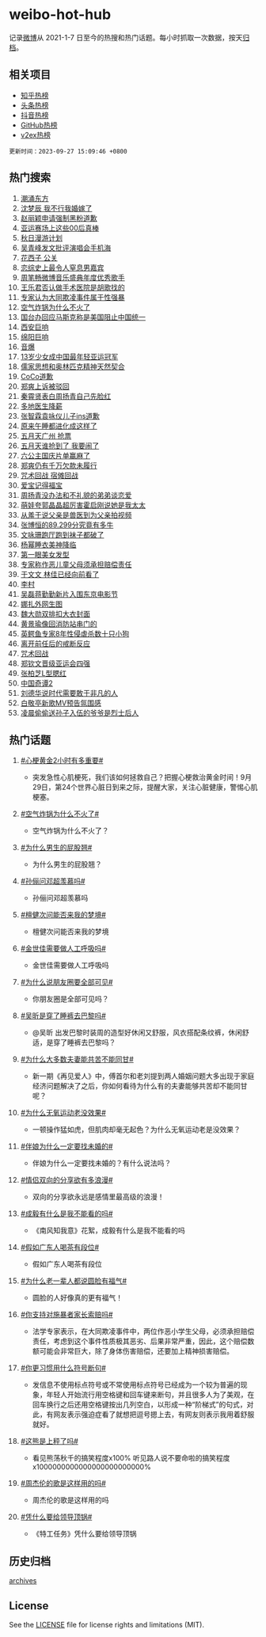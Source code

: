 # weibo-hot-hub

记录[微博](https://www.weibo.com)从 2021-1-7 日至今的热搜和热门话题。每小时抓取一次数据，按天[归档](archives)。

## 相关项目

- [知乎热榜](https://github.com/lonnyzhang423/zhihu-hot-hub)
- [头条热榜](https://github.com/lonnyzhang423/toutiao-hot-hub)
- [抖音热榜](https://github.com/lonnyzhang423/douyin-hot-hub)
- [GitHub热榜](https://github.com/lonnyzhang423/github-hot-hub)
- [v2ex热榜](https://github.com/lonnyzhang423/v2ex-hot-hub)


`更新时间：2023-09-27 15:09:46 +0800`

## 热门搜索

1. [潮涌东方](https://m.weibo.cn/search?containerid=100103type%3D1%26t%3D10%26q%3D%23%E6%BD%AE%E6%B6%8C%E4%B8%9C%E6%96%B9%23&stream_entry_id=51&isnewpage=1&extparam=seat%3D1%26cate%3D10103%26dgr%3D0%26pos%3D0%26q%3D%2523%25E6%25BD%25AE%25E6%25B6%258C%25E4%25B8%259C%25E6%2596%25B9%2523%26c_type%3D51%26filter_type%3Drealtimehot%26stream_entry_id%3D51%26display_time%3D1695798585%26pre_seqid%3D1695798585749013078153)
1. [沈梦辰 我不行我婚嫁了](https://m.weibo.cn/search?containerid=100103type%3D1%26t%3D10%26q%3D%E6%B2%88%E6%A2%A6%E8%BE%B0+%E6%88%91%E4%B8%8D%E8%A1%8C%E6%88%91%E5%A9%9A%E5%AB%81%E4%BA%86&stream_entry_id=31&isnewpage=1&extparam=seat%3D1%26cate%3D5001%26band_rank%3D1%26pos%3D0%26q%3D%25E6%25B2%2588%25E6%25A2%25A6%25E8%25BE%25B0%2520%25E6%2588%2591%25E4%25B8%258D%25E8%25A1%258C%25E6%2588%2591%25E5%25A9%259A%25E5%25AB%2581%25E4%25BA%2586%26flag%3D2%26dgr%3D0%26filter_type%3Drealtimehot%26stream_entry_id%3D31%26realpos%3D1%26c_type%3D31%26lcate%3D5001%26display_time%3D1695798585%26pre_seqid%3D1695798585749013078153)
1. [赵丽颖申请强制黑粉道歉](https://m.weibo.cn/search?containerid=100103type%3D1%26t%3D10%26q%3D%23%E8%B5%B5%E4%B8%BD%E9%A2%96%E7%94%B3%E8%AF%B7%E5%BC%BA%E5%88%B6%E9%BB%91%E7%B2%89%E9%81%93%E6%AD%89%23&stream_entry_id=31&isnewpage=1&extparam=seat%3D1%26cate%3D5001%26band_rank%3D2%26pos%3D1%26q%3D%2523%25E8%25B5%25B5%25E4%25B8%25BD%25E9%25A2%2596%25E7%2594%25B3%25E8%25AF%25B7%25E5%25BC%25BA%25E5%2588%25B6%25E9%25BB%2591%25E7%25B2%2589%25E9%2581%2593%25E6%25AD%2589%2523%26flag%3D2%26dgr%3D0%26filter_type%3Drealtimehot%26stream_entry_id%3D31%26realpos%3D2%26c_type%3D31%26lcate%3D5001%26display_time%3D1695798585%26pre_seqid%3D1695798585749013078153)
1. [亚运赛场上这些00后真棒](https://m.weibo.cn/search?containerid=100103type%3D1%26t%3D10%26q%3D%23%E4%BA%9A%E8%BF%90%E8%B5%9B%E5%9C%BA%E4%B8%8A%E8%BF%99%E4%BA%9B00%E5%90%8E%E7%9C%9F%E6%A3%92%23&stream_entry_id=31&isnewpage=1&extparam=seat%3D1%26cate%3D5001%26band_rank%3D3%26pos%3D2%26q%3D%2523%25E4%25BA%259A%25E8%25BF%2590%25E8%25B5%259B%25E5%259C%25BA%25E4%25B8%258A%25E8%25BF%2599%25E4%25BA%259B00%25E5%2590%258E%25E7%259C%259F%25E6%25A3%2592%2523%26flag%3D0%26dgr%3D0%26filter_type%3Drealtimehot%26stream_entry_id%3D31%26realpos%3D3%26c_type%3D31%26lcate%3D5001%26display_time%3D1695798585%26pre_seqid%3D1695798585749013078153)
1. [秋日漫游计划](https://m.weibo.cn/search?containerid=100103type%3D1%26t%3D10%26q%3D%23%E7%A7%8B%E6%97%A5%E6%BC%AB%E6%B8%B8%E8%AE%A1%E5%88%92%23&stream_entry_id=31&isnewpage=1&extparam=seat%3D1%26cate%3D5001%26band_rank%3D4%26pos%3D3%26q%3D%2523%25E7%25A7%258B%25E6%2597%25A5%25E6%25BC%25AB%25E6%25B8%25B8%25E8%25AE%25A1%25E5%2588%2592%2523%26topic_ad%3D1%26is_ad_pos%3D1%26adid%3D206065%26dgr%3D0%26stream_entry_id%3D31%26filter_type%3Drealtimehot%26c_type%3D31%26lcate%3D5001%26display_time%3D1695798585%26pre_seqid%3D1695798585749013078153)
1. [吴青峰发文批评演唱会手机海](https://m.weibo.cn/search?containerid=100103type%3D1%26t%3D10%26q%3D%23%E5%90%B4%E9%9D%92%E5%B3%B0%E5%8F%91%E6%96%87%E6%89%B9%E8%AF%84%E6%BC%94%E5%94%B1%E4%BC%9A%E6%89%8B%E6%9C%BA%E6%B5%B7%23&stream_entry_id=31&isnewpage=1&extparam=seat%3D1%26cate%3D5001%26band_rank%3D4%26pos%3D4%26q%3D%2523%25E5%2590%25B4%25E9%259D%2592%25E5%25B3%25B0%25E5%258F%2591%25E6%2596%2587%25E6%2589%25B9%25E8%25AF%2584%25E6%25BC%2594%25E5%2594%25B1%25E4%25BC%259A%25E6%2589%258B%25E6%259C%25BA%25E6%25B5%25B7%2523%26flag%3D2%26dgr%3D0%26filter_type%3Drealtimehot%26stream_entry_id%3D31%26realpos%3D4%26c_type%3D31%26lcate%3D5001%26display_time%3D1695798585%26pre_seqid%3D1695798585749013078153)
1. [花西子 公关](https://m.weibo.cn/search?containerid=100103type%3D1%26t%3D10%26q%3D%E8%8A%B1%E8%A5%BF%E5%AD%90+%E5%85%AC%E5%85%B3&stream_entry_id=31&isnewpage=1&extparam=seat%3D1%26cate%3D5001%26band_rank%3D5%26pos%3D5%26q%3D%25E8%258A%25B1%25E8%25A5%25BF%25E5%25AD%2590%2520%25E5%2585%25AC%25E5%2585%25B3%26flag%3D1%26dgr%3D0%26filter_type%3Drealtimehot%26stream_entry_id%3D31%26realpos%3D5%26c_type%3D31%26lcate%3D5001%26display_time%3D1695798585%26pre_seqid%3D1695798585749013078153)
1. [恋综史上最令人窒息男嘉宾](https://m.weibo.cn/search?containerid=100103type%3D1%26t%3D10%26q%3D%23%E6%81%8B%E7%BB%BC%E5%8F%B2%E4%B8%8A%E6%9C%80%E4%BB%A4%E4%BA%BA%E7%AA%92%E6%81%AF%E7%94%B7%E5%98%89%E5%AE%BE%23&stream_entry_id=31&isnewpage=1&extparam=seat%3D1%26cate%3D5001%26band_rank%3D6%26pos%3D6%26q%3D%2523%25E6%2581%258B%25E7%25BB%25BC%25E5%258F%25B2%25E4%25B8%258A%25E6%259C%2580%25E4%25BB%25A4%25E4%25BA%25BA%25E7%25AA%2592%25E6%2581%25AF%25E7%2594%25B7%25E5%2598%2589%25E5%25AE%25BE%2523%26flag%3D2%26dgr%3D0%26filter_type%3Drealtimehot%26stream_entry_id%3D31%26realpos%3D6%26c_type%3D31%26lcate%3D5001%26display_time%3D1695798585%26pre_seqid%3D1695798585749013078153)
1. [周笔畅微博音乐盛典年度优秀歌手](https://m.weibo.cn/search?containerid=100103type%3D1%26t%3D10%26q%3D%23%E5%91%A8%E7%AC%94%E7%95%85%E5%BE%AE%E5%8D%9A%E9%9F%B3%E4%B9%90%E7%9B%9B%E5%85%B8%E5%B9%B4%E5%BA%A6%E4%BC%98%E7%A7%80%E6%AD%8C%E6%89%8B%23&stream_entry_id=31&isnewpage=1&extparam=seat%3D1%26cate%3D5001%26band_rank%3D7%26pos%3D7%26q%3D%2523%25E5%2591%25A8%25E7%25AC%2594%25E7%2595%2585%25E5%25BE%25AE%25E5%258D%259A%25E9%259F%25B3%25E4%25B9%2590%25E7%259B%259B%25E5%2585%25B8%25E5%25B9%25B4%25E5%25BA%25A6%25E4%25BC%2598%25E7%25A7%2580%25E6%25AD%258C%25E6%2589%258B%2523%26is_ad_pos%3D1%26adid%3D206211%26dgr%3D0%26stream_entry_id%3D31%26filter_type%3Drealtimehot%26c_type%3D31%26lcate%3D5001%26display_time%3D1695798585%26pre_seqid%3D1695798585749013078153)
1. [王乐君否认做手术医院是胡歌找的](https://m.weibo.cn/search?containerid=100103type%3D1%26t%3D10%26q%3D%23%E7%8E%8B%E4%B9%90%E5%90%9B%E5%90%A6%E8%AE%A4%E5%81%9A%E6%89%8B%E6%9C%AF%E5%8C%BB%E9%99%A2%E6%98%AF%E8%83%A1%E6%AD%8C%E6%89%BE%E7%9A%84%23&stream_entry_id=31&isnewpage=1&extparam=seat%3D1%26cate%3D5001%26band_rank%3D7%26pos%3D8%26q%3D%2523%25E7%258E%258B%25E4%25B9%2590%25E5%2590%259B%25E5%2590%25A6%25E8%25AE%25A4%25E5%2581%259A%25E6%2589%258B%25E6%259C%25AF%25E5%258C%25BB%25E9%2599%25A2%25E6%2598%25AF%25E8%2583%25A1%25E6%25AD%258C%25E6%2589%25BE%25E7%259A%2584%2523%26flag%3D1%26dgr%3D0%26filter_type%3Drealtimehot%26stream_entry_id%3D31%26realpos%3D7%26c_type%3D31%26lcate%3D5001%26display_time%3D1695798585%26pre_seqid%3D1695798585749013078153)
1. [专家认为大同欺凌事件属于性强暴](https://m.weibo.cn/search?containerid=100103type%3D1%26t%3D10%26q%3D%23%E4%B8%93%E5%AE%B6%E8%AE%A4%E4%B8%BA%E5%A4%A7%E5%90%8C%E6%AC%BA%E5%87%8C%E4%BA%8B%E4%BB%B6%E5%B1%9E%E4%BA%8E%E6%80%A7%E5%BC%BA%E6%9A%B4%23&stream_entry_id=31&isnewpage=1&extparam=seat%3D1%26cate%3D5001%26band_rank%3D8%26pos%3D9%26q%3D%2523%25E4%25B8%2593%25E5%25AE%25B6%25E8%25AE%25A4%25E4%25B8%25BA%25E5%25A4%25A7%25E5%2590%258C%25E6%25AC%25BA%25E5%2587%258C%25E4%25BA%258B%25E4%25BB%25B6%25E5%25B1%259E%25E4%25BA%258E%25E6%2580%25A7%25E5%25BC%25BA%25E6%259A%25B4%2523%26flag%3D0%26dgr%3D0%26filter_type%3Drealtimehot%26stream_entry_id%3D31%26realpos%3D8%26c_type%3D31%26lcate%3D5001%26display_time%3D1695798585%26pre_seqid%3D1695798585749013078153)
1. [空气炸锅为什么不火了](https://m.weibo.cn/search?containerid=100103type%3D1%26t%3D10%26q%3D%23%E7%A9%BA%E6%B0%94%E7%82%B8%E9%94%85%E4%B8%BA%E4%BB%80%E4%B9%88%E4%B8%8D%E7%81%AB%E4%BA%86%23&stream_entry_id=31&isnewpage=1&extparam=seat%3D1%26cate%3D5001%26band_rank%3D9%26pos%3D10%26q%3D%2523%25E7%25A9%25BA%25E6%25B0%2594%25E7%2582%25B8%25E9%2594%2585%25E4%25B8%25BA%25E4%25BB%2580%25E4%25B9%2588%25E4%25B8%258D%25E7%2581%25AB%25E4%25BA%2586%2523%26flag%3D16%26dgr%3D0%26filter_type%3Drealtimehot%26stream_entry_id%3D31%26realpos%3D9%26c_type%3D31%26lcate%3D5001%26display_time%3D1695798585%26pre_seqid%3D1695798585749013078153)
1. [国台办回应马斯克称是美国阻止中国统一](https://m.weibo.cn/search?containerid=100103type%3D1%26t%3D10%26q%3D%23%E5%9B%BD%E5%8F%B0%E5%8A%9E%E5%9B%9E%E5%BA%94%E9%A9%AC%E6%96%AF%E5%85%8B%E7%A7%B0%E6%98%AF%E7%BE%8E%E5%9B%BD%E9%98%BB%E6%AD%A2%E4%B8%AD%E5%9B%BD%E7%BB%9F%E4%B8%80%23&stream_entry_id=31&isnewpage=1&extparam=seat%3D1%26cate%3D5001%26band_rank%3D10%26pos%3D11%26q%3D%2523%25E5%259B%25BD%25E5%258F%25B0%25E5%258A%259E%25E5%259B%259E%25E5%25BA%2594%25E9%25A9%25AC%25E6%2596%25AF%25E5%2585%258B%25E7%25A7%25B0%25E6%2598%25AF%25E7%25BE%258E%25E5%259B%25BD%25E9%2598%25BB%25E6%25AD%25A2%25E4%25B8%25AD%25E5%259B%25BD%25E7%25BB%259F%25E4%25B8%2580%2523%26flag%3D0%26dgr%3D0%26filter_type%3Drealtimehot%26stream_entry_id%3D31%26realpos%3D10%26c_type%3D31%26lcate%3D5001%26display_time%3D1695798585%26pre_seqid%3D1695798585749013078153)
1. [西安巨响](https://m.weibo.cn/search?containerid=100103type%3D1%26t%3D10%26q%3D%E8%A5%BF%E5%AE%89%E5%B7%A8%E5%93%8D&stream_entry_id=31&isnewpage=1&extparam=seat%3D1%26cate%3D5001%26band_rank%3D11%26pos%3D12%26q%3D%25E8%25A5%25BF%25E5%25AE%2589%25E5%25B7%25A8%25E5%2593%258D%26flag%3D1%26dgr%3D0%26filter_type%3Drealtimehot%26stream_entry_id%3D31%26realpos%3D11%26c_type%3D31%26lcate%3D5001%26display_time%3D1695798585%26pre_seqid%3D1695798585749013078153)
1. [绵阳巨响](https://m.weibo.cn/search?containerid=100103type%3D1%26t%3D10%26q%3D%E7%BB%B5%E9%98%B3%E5%B7%A8%E5%93%8D&stream_entry_id=31&isnewpage=1&extparam=seat%3D1%26cate%3D5001%26band_rank%3D12%26pos%3D13%26q%3D%25E7%25BB%25B5%25E9%2598%25B3%25E5%25B7%25A8%25E5%2593%258D%26flag%3D1%26dgr%3D0%26filter_type%3Drealtimehot%26stream_entry_id%3D31%26realpos%3D12%26c_type%3D31%26lcate%3D5001%26display_time%3D1695798585%26pre_seqid%3D1695798585749013078153)
1. [音爆](https://m.weibo.cn/search?containerid=100103type%3D1%26t%3D10%26q%3D%E9%9F%B3%E7%88%86&stream_entry_id=31&isnewpage=1&extparam=seat%3D1%26cate%3D5001%26band_rank%3D13%26pos%3D14%26q%3D%25E9%259F%25B3%25E7%2588%2586%26flag%3D1%26dgr%3D0%26filter_type%3Drealtimehot%26stream_entry_id%3D31%26realpos%3D13%26c_type%3D31%26lcate%3D5001%26display_time%3D1695798585%26pre_seqid%3D1695798585749013078153)
1. [13岁少女成中国最年轻亚运冠军](https://m.weibo.cn/search?containerid=100103type%3D1%26t%3D10%26q%3D%2313%E5%B2%81%E5%B0%91%E5%A5%B3%E6%88%90%E4%B8%AD%E5%9B%BD%E6%9C%80%E5%B9%B4%E8%BD%BB%E4%BA%9A%E8%BF%90%E5%86%A0%E5%86%9B%23&stream_entry_id=31&isnewpage=1&extparam=seat%3D1%26cate%3D5001%26band_rank%3D14%26pos%3D15%26q%3D%252313%25E5%25B2%2581%25E5%25B0%2591%25E5%25A5%25B3%25E6%2588%2590%25E4%25B8%25AD%25E5%259B%25BD%25E6%259C%2580%25E5%25B9%25B4%25E8%25BD%25BB%25E4%25BA%259A%25E8%25BF%2590%25E5%2586%25A0%25E5%2586%259B%2523%26flag%3D0%26dgr%3D0%26filter_type%3Drealtimehot%26stream_entry_id%3D31%26realpos%3D14%26c_type%3D31%26lcate%3D5001%26display_time%3D1695798585%26pre_seqid%3D1695798585749013078153)
1. [儒家思想和奥林匹克精神天然契合](https://m.weibo.cn/search?containerid=100103type%3D1%26t%3D10%26q%3D%23%E5%84%92%E5%AE%B6%E6%80%9D%E6%83%B3%E5%92%8C%E5%A5%A5%E6%9E%97%E5%8C%B9%E5%85%8B%E7%B2%BE%E7%A5%9E%E5%A4%A9%E7%84%B6%E5%A5%91%E5%90%88%23&stream_entry_id=31&isnewpage=1&extparam=seat%3D1%26cate%3D5001%26band_rank%3D15%26pos%3D16%26q%3D%2523%25E5%2584%2592%25E5%25AE%25B6%25E6%2580%259D%25E6%2583%25B3%25E5%2592%258C%25E5%25A5%25A5%25E6%259E%2597%25E5%258C%25B9%25E5%2585%258B%25E7%25B2%25BE%25E7%25A5%259E%25E5%25A4%25A9%25E7%2584%25B6%25E5%25A5%2591%25E5%2590%2588%2523%26flag%3D0%26adid%3D206259%26dgr%3D0%26filter_type%3Drealtimehot%26stream_entry_id%3D31%26realpos%3D15%26c_type%3D31%26lcate%3D5001%26display_time%3D1695798585%26pre_seqid%3D1695798585749013078153)
1. [CoCo道歉](https://m.weibo.cn/search?containerid=100103type%3D1%26t%3D10%26q%3D%23CoCo%E9%81%93%E6%AD%89%23&stream_entry_id=31&isnewpage=1&extparam=seat%3D1%26cate%3D5001%26band_rank%3D16%26pos%3D17%26q%3D%2523CoCo%25E9%2581%2593%25E6%25AD%2589%2523%26flag%3D1%26dgr%3D0%26filter_type%3Drealtimehot%26stream_entry_id%3D31%26realpos%3D16%26c_type%3D31%26lcate%3D5001%26display_time%3D1695798585%26pre_seqid%3D1695798585749013078153)
1. [郑爽上诉被驳回](https://m.weibo.cn/search?containerid=100103type%3D1%26t%3D10%26q%3D%23%E9%83%91%E7%88%BD%E4%B8%8A%E8%AF%89%E8%A2%AB%E9%A9%B3%E5%9B%9E%23&stream_entry_id=31&isnewpage=1&extparam=seat%3D1%26cate%3D5001%26band_rank%3D17%26pos%3D18%26q%3D%2523%25E9%2583%2591%25E7%2588%25BD%25E4%25B8%258A%25E8%25AF%2589%25E8%25A2%25AB%25E9%25A9%25B3%25E5%259B%259E%2523%26flag%3D1%26dgr%3D0%26filter_type%3Drealtimehot%26stream_entry_id%3D31%26realpos%3D17%26c_type%3D31%26lcate%3D5001%26display_time%3D1695798585%26pre_seqid%3D1695798585749013078153)
1. [秦霄贤表白周扬青自己先脸红](https://m.weibo.cn/search?containerid=100103type%3D1%26t%3D10%26q%3D%23%E7%A7%A6%E9%9C%84%E8%B4%A4%E8%A1%A8%E7%99%BD%E5%91%A8%E6%89%AC%E9%9D%92%E8%87%AA%E5%B7%B1%E5%85%88%E8%84%B8%E7%BA%A2%23&stream_entry_id=31&isnewpage=1&extparam=seat%3D1%26cate%3D5001%26band_rank%3D18%26pos%3D19%26q%3D%2523%25E7%25A7%25A6%25E9%259C%2584%25E8%25B4%25A4%25E8%25A1%25A8%25E7%2599%25BD%25E5%2591%25A8%25E6%2589%25AC%25E9%259D%2592%25E8%2587%25AA%25E5%25B7%25B1%25E5%2585%2588%25E8%2584%25B8%25E7%25BA%25A2%2523%26flag%3D1%26dgr%3D0%26filter_type%3Drealtimehot%26stream_entry_id%3D31%26realpos%3D18%26c_type%3D31%26lcate%3D5001%26display_time%3D1695798585%26pre_seqid%3D1695798585749013078153)
1. [多地医生降薪](https://m.weibo.cn/search?containerid=100103type%3D1%26t%3D10%26q%3D%23%E5%A4%9A%E5%9C%B0%E5%8C%BB%E7%94%9F%E9%99%8D%E8%96%AA%23&stream_entry_id=31&isnewpage=1&extparam=seat%3D1%26cate%3D5001%26band_rank%3D19%26pos%3D20%26q%3D%2523%25E5%25A4%259A%25E5%259C%25B0%25E5%258C%25BB%25E7%2594%259F%25E9%2599%258D%25E8%2596%25AA%2523%26flag%3D2%26dgr%3D0%26filter_type%3Drealtimehot%26stream_entry_id%3D31%26realpos%3D19%26c_type%3D31%26lcate%3D5001%26display_time%3D1695798585%26pre_seqid%3D1695798585749013078153)
1. [张智霖袁咏仪儿子ins道歉](https://m.weibo.cn/search?containerid=100103type%3D1%26t%3D10%26q%3D%23%E5%BC%A0%E6%99%BA%E9%9C%96%E8%A2%81%E5%92%8F%E4%BB%AA%E5%84%BF%E5%AD%90ins%E9%81%93%E6%AD%89%23&stream_entry_id=31&isnewpage=1&extparam=seat%3D1%26cate%3D5001%26band_rank%3D20%26pos%3D21%26q%3D%2523%25E5%25BC%25A0%25E6%2599%25BA%25E9%259C%2596%25E8%25A2%2581%25E5%2592%258F%25E4%25BB%25AA%25E5%2584%25BF%25E5%25AD%2590ins%25E9%2581%2593%25E6%25AD%2589%2523%26flag%3D0%26dgr%3D0%26filter_type%3Drealtimehot%26stream_entry_id%3D31%26realpos%3D20%26c_type%3D31%26lcate%3D5001%26display_time%3D1695798585%26pre_seqid%3D1695798585749013078153)
1. [原来午睡都进化成这样了](https://m.weibo.cn/search?containerid=100103type%3D1%26t%3D10%26q%3D%23%E5%8E%9F%E6%9D%A5%E5%8D%88%E7%9D%A1%E9%83%BD%E8%BF%9B%E5%8C%96%E6%88%90%E8%BF%99%E6%A0%B7%E4%BA%86%23&stream_entry_id=31&isnewpage=1&extparam=seat%3D1%26cate%3D5001%26band_rank%3D21%26pos%3D22%26q%3D%2523%25E5%258E%259F%25E6%259D%25A5%25E5%258D%2588%25E7%259D%25A1%25E9%2583%25BD%25E8%25BF%259B%25E5%258C%2596%25E6%2588%2590%25E8%25BF%2599%25E6%25A0%25B7%25E4%25BA%2586%2523%26flag%3D1%26dgr%3D0%26filter_type%3Drealtimehot%26stream_entry_id%3D31%26realpos%3D21%26c_type%3D31%26lcate%3D5001%26display_time%3D1695798585%26pre_seqid%3D1695798585749013078153)
1. [五月天广州 抢票](https://m.weibo.cn/search?containerid=100103type%3D1%26t%3D10%26q%3D%E4%BA%94%E6%9C%88%E5%A4%A9%E5%B9%BF%E5%B7%9E+%E6%8A%A2%E7%A5%A8&stream_entry_id=31&isnewpage=1&extparam=seat%3D1%26cate%3D5001%26band_rank%3D22%26pos%3D23%26q%3D%25E4%25BA%2594%25E6%259C%2588%25E5%25A4%25A9%25E5%25B9%25BF%25E5%25B7%259E%2520%25E6%258A%25A2%25E7%25A5%25A8%26flag%3D0%26dgr%3D0%26filter_type%3Drealtimehot%26stream_entry_id%3D31%26realpos%3D22%26c_type%3D31%26lcate%3D5001%26display_time%3D1695798585%26pre_seqid%3D1695798585749013078153)
1. [五月天谁抢到了 我要闹了](https://m.weibo.cn/search?containerid=100103type%3D1%26t%3D10%26q%3D%E4%BA%94%E6%9C%88%E5%A4%A9%E8%B0%81%E6%8A%A2%E5%88%B0%E4%BA%86+%E6%88%91%E8%A6%81%E9%97%B9%E4%BA%86&stream_entry_id=31&isnewpage=1&extparam=seat%3D1%26cate%3D5001%26band_rank%3D23%26pos%3D24%26q%3D%25E4%25BA%2594%25E6%259C%2588%25E5%25A4%25A9%25E8%25B0%2581%25E6%258A%25A2%25E5%2588%25B0%25E4%25BA%2586%2520%25E6%2588%2591%25E8%25A6%2581%25E9%2597%25B9%25E4%25BA%2586%26flag%3D1%26dgr%3D0%26filter_type%3Drealtimehot%26stream_entry_id%3D31%26realpos%3D23%26c_type%3D31%26lcate%3D5001%26display_time%3D1695798585%26pre_seqid%3D1695798585749013078153)
1. [六公主国庆片单赢麻了](https://m.weibo.cn/search?containerid=100103type%3D1%26t%3D10%26q%3D%23%E5%85%AD%E5%85%AC%E4%B8%BB%E5%9B%BD%E5%BA%86%E7%89%87%E5%8D%95%E8%B5%A2%E9%BA%BB%E4%BA%86%23&stream_entry_id=31&isnewpage=1&extparam=seat%3D1%26cate%3D5001%26band_rank%3D24%26pos%3D25%26q%3D%2523%25E5%2585%25AD%25E5%2585%25AC%25E4%25B8%25BB%25E5%259B%25BD%25E5%25BA%2586%25E7%2589%2587%25E5%258D%2595%25E8%25B5%25A2%25E9%25BA%25BB%25E4%25BA%2586%2523%26flag%3D1%26dgr%3D0%26filter_type%3Drealtimehot%26stream_entry_id%3D31%26realpos%3D24%26c_type%3D31%26lcate%3D5001%26display_time%3D1695798585%26pre_seqid%3D1695798585749013078153)
1. [郑爽仍有千万欠款未履行](https://m.weibo.cn/search?containerid=100103type%3D1%26t%3D10%26q%3D%23%E9%83%91%E7%88%BD%E4%BB%8D%E6%9C%89%E5%8D%83%E4%B8%87%E6%AC%A0%E6%AC%BE%E6%9C%AA%E5%B1%A5%E8%A1%8C%23&stream_entry_id=31&isnewpage=1&extparam=seat%3D1%26cate%3D5001%26band_rank%3D25%26pos%3D26%26q%3D%2523%25E9%2583%2591%25E7%2588%25BD%25E4%25BB%258D%25E6%259C%2589%25E5%258D%2583%25E4%25B8%2587%25E6%25AC%25A0%25E6%25AC%25BE%25E6%259C%25AA%25E5%25B1%25A5%25E8%25A1%258C%2523%26flag%3D0%26dgr%3D0%26filter_type%3Drealtimehot%26stream_entry_id%3D31%26realpos%3D25%26c_type%3D31%26lcate%3D5001%26display_time%3D1695798585%26pre_seqid%3D1695798585749013078153)
1. [咒术回战 宿傩回战](https://m.weibo.cn/search?containerid=100103type%3D1%26t%3D10%26q%3D%E5%92%92%E6%9C%AF%E5%9B%9E%E6%88%98+%E5%AE%BF%E5%82%A9%E5%9B%9E%E6%88%98&stream_entry_id=31&isnewpage=1&extparam=seat%3D1%26cate%3D5001%26band_rank%3D26%26pos%3D27%26q%3D%25E5%2592%2592%25E6%259C%25AF%25E5%259B%259E%25E6%2588%2598%2520%25E5%25AE%25BF%25E5%2582%25A9%25E5%259B%259E%25E6%2588%2598%26flag%3D1%26dgr%3D0%26filter_type%3Drealtimehot%26stream_entry_id%3D31%26realpos%3D26%26c_type%3D31%26lcate%3D5001%26display_time%3D1695798585%26pre_seqid%3D1695798585749013078153)
1. [爱宝记得福宝](https://m.weibo.cn/search?containerid=100103type%3D1%26t%3D10%26q%3D%E7%88%B1%E5%AE%9D%E8%AE%B0%E5%BE%97%E7%A6%8F%E5%AE%9D&stream_entry_id=31&isnewpage=1&extparam=seat%3D1%26cate%3D5001%26band_rank%3D27%26pos%3D28%26q%3D%25E7%2588%25B1%25E5%25AE%259D%25E8%25AE%25B0%25E5%25BE%2597%25E7%25A6%258F%25E5%25AE%259D%26flag%3D1%26dgr%3D0%26filter_type%3Drealtimehot%26stream_entry_id%3D31%26realpos%3D27%26c_type%3D31%26lcate%3D5001%26display_time%3D1695798585%26pre_seqid%3D1695798585749013078153)
1. [周扬青没办法和不礼貌的弟弟谈恋爱](https://m.weibo.cn/search?containerid=100103type%3D1%26t%3D10%26q%3D%23%E5%91%A8%E6%89%AC%E9%9D%92%E6%B2%A1%E5%8A%9E%E6%B3%95%E5%92%8C%E4%B8%8D%E7%A4%BC%E8%B2%8C%E7%9A%84%E5%BC%9F%E5%BC%9F%E8%B0%88%E6%81%8B%E7%88%B1%23&stream_entry_id=31&isnewpage=1&extparam=seat%3D1%26cate%3D5001%26band_rank%3D28%26pos%3D29%26q%3D%2523%25E5%2591%25A8%25E6%2589%25AC%25E9%259D%2592%25E6%25B2%25A1%25E5%258A%259E%25E6%25B3%2595%25E5%2592%258C%25E4%25B8%258D%25E7%25A4%25BC%25E8%25B2%258C%25E7%259A%2584%25E5%25BC%259F%25E5%25BC%259F%25E8%25B0%2588%25E6%2581%258B%25E7%2588%25B1%2523%26flag%3D1%26dgr%3D0%26filter_type%3Drealtimehot%26stream_entry_id%3D31%26realpos%3D28%26c_type%3D31%26lcate%3D5001%26display_time%3D1695798585%26pre_seqid%3D1695798585749013078153)
1. [萌娃夸郭晶晶超厉害霍启刚说她是我太太](https://m.weibo.cn/search?containerid=100103type%3D1%26t%3D10%26q%3D%23%E8%90%8C%E5%A8%83%E5%A4%B8%E9%83%AD%E6%99%B6%E6%99%B6%E8%B6%85%E5%8E%89%E5%AE%B3%E9%9C%8D%E5%90%AF%E5%88%9A%E8%AF%B4%E5%A5%B9%E6%98%AF%E6%88%91%E5%A4%AA%E5%A4%AA%23&stream_entry_id=31&isnewpage=1&extparam=seat%3D1%26cate%3D5001%26band_rank%3D29%26pos%3D30%26q%3D%2523%25E8%2590%258C%25E5%25A8%2583%25E5%25A4%25B8%25E9%2583%25AD%25E6%2599%25B6%25E6%2599%25B6%25E8%25B6%2585%25E5%258E%2589%25E5%25AE%25B3%25E9%259C%258D%25E5%2590%25AF%25E5%2588%259A%25E8%25AF%25B4%25E5%25A5%25B9%25E6%2598%25AF%25E6%2588%2591%25E5%25A4%25AA%25E5%25A4%25AA%2523%26flag%3D32768%26dgr%3D0%26filter_type%3Drealtimehot%26stream_entry_id%3D31%26realpos%3D29%26c_type%3D31%26lcate%3D5001%26display_time%3D1695798585%26pre_seqid%3D1695798585749013078153)
1. [从羞于说父亲是兽医到为父亲拍视频](https://m.weibo.cn/search?containerid=100103type%3D1%26t%3D10%26q%3D%23%E4%BB%8E%E7%BE%9E%E4%BA%8E%E8%AF%B4%E7%88%B6%E4%BA%B2%E6%98%AF%E5%85%BD%E5%8C%BB%E5%88%B0%E4%B8%BA%E7%88%B6%E4%BA%B2%E6%8B%8D%E8%A7%86%E9%A2%91%23&stream_entry_id=31&isnewpage=1&extparam=seat%3D1%26cate%3D5001%26band_rank%3D30%26pos%3D31%26q%3D%2523%25E4%25BB%258E%25E7%25BE%259E%25E4%25BA%258E%25E8%25AF%25B4%25E7%2588%25B6%25E4%25BA%25B2%25E6%2598%25AF%25E5%2585%25BD%25E5%258C%25BB%25E5%2588%25B0%25E4%25B8%25BA%25E7%2588%25B6%25E4%25BA%25B2%25E6%258B%258D%25E8%25A7%2586%25E9%25A2%2591%2523%26flag%3D32768%26dgr%3D0%26filter_type%3Drealtimehot%26stream_entry_id%3D31%26realpos%3D30%26c_type%3D31%26lcate%3D5001%26display_time%3D1695798585%26pre_seqid%3D1695798585749013078153)
1. [张博恒的89.299分究竟有多牛](https://m.weibo.cn/search?containerid=100103type%3D1%26t%3D10%26q%3D%23%E5%BC%A0%E5%8D%9A%E6%81%92%E7%9A%8489.299%E5%88%86%E7%A9%B6%E7%AB%9F%E6%9C%89%E5%A4%9A%E7%89%9B%23&stream_entry_id=31&isnewpage=1&extparam=seat%3D1%26cate%3D5001%26band_rank%3D31%26pos%3D32%26q%3D%2523%25E5%25BC%25A0%25E5%258D%259A%25E6%2581%2592%25E7%259A%258489.299%25E5%2588%2586%25E7%25A9%25B6%25E7%25AB%259F%25E6%259C%2589%25E5%25A4%259A%25E7%2589%259B%2523%26flag%3D0%26dgr%3D0%26filter_type%3Drealtimehot%26stream_entry_id%3D31%26realpos%3D31%26c_type%3D31%26lcate%3D5001%26display_time%3D1695798585%26pre_seqid%3D1695798585749013078153)
1. [文咏珊跑厅跑到袜子都破了](https://m.weibo.cn/search?containerid=100103type%3D1%26t%3D10%26q%3D%23%E6%96%87%E5%92%8F%E7%8F%8A%E8%B7%91%E5%8E%85%E8%B7%91%E5%88%B0%E8%A2%9C%E5%AD%90%E9%83%BD%E7%A0%B4%E4%BA%86%23&stream_entry_id=31&isnewpage=1&extparam=seat%3D1%26cate%3D5001%26band_rank%3D32%26pos%3D33%26q%3D%2523%25E6%2596%2587%25E5%2592%258F%25E7%258F%258A%25E8%25B7%2591%25E5%258E%2585%25E8%25B7%2591%25E5%2588%25B0%25E8%25A2%259C%25E5%25AD%2590%25E9%2583%25BD%25E7%25A0%25B4%25E4%25BA%2586%2523%26flag%3D1%26dgr%3D0%26filter_type%3Drealtimehot%26stream_entry_id%3D31%26realpos%3D32%26c_type%3D31%26lcate%3D5001%26display_time%3D1695798585%26pre_seqid%3D1695798585749013078153)
1. [杨幂睡衣美神降临](https://m.weibo.cn/search?containerid=100103type%3D1%26t%3D10%26q%3D%23%E6%9D%A8%E5%B9%82%E7%9D%A1%E8%A1%A3%E7%BE%8E%E7%A5%9E%E9%99%8D%E4%B8%B4%23&stream_entry_id=31&isnewpage=1&extparam=seat%3D1%26cate%3D5001%26band_rank%3D33%26pos%3D34%26q%3D%2523%25E6%259D%25A8%25E5%25B9%2582%25E7%259D%25A1%25E8%25A1%25A3%25E7%25BE%258E%25E7%25A5%259E%25E9%2599%258D%25E4%25B8%25B4%2523%26flag%3D1%26dgr%3D0%26filter_type%3Drealtimehot%26stream_entry_id%3D31%26realpos%3D33%26c_type%3D31%26lcate%3D5001%26display_time%3D1695798585%26pre_seqid%3D1695798585749013078153)
1. [第一眼美女发型](https://m.weibo.cn/search?containerid=100103type%3D1%26t%3D10%26q%3D%23%E7%AC%AC%E4%B8%80%E7%9C%BC%E7%BE%8E%E5%A5%B3%E5%8F%91%E5%9E%8B%23&stream_entry_id=31&isnewpage=1&extparam=seat%3D1%26cate%3D5001%26band_rank%3D34%26pos%3D35%26q%3D%2523%25E7%25AC%25AC%25E4%25B8%2580%25E7%259C%25BC%25E7%25BE%258E%25E5%25A5%25B3%25E5%258F%2591%25E5%259E%258B%2523%26flag%3D1%26dgr%3D0%26filter_type%3Drealtimehot%26stream_entry_id%3D31%26realpos%3D34%26c_type%3D31%26lcate%3D5001%26display_time%3D1695798585%26pre_seqid%3D1695798585749013078153)
1. [专家称作恶儿童父母须承担赔偿责任](https://m.weibo.cn/search?containerid=100103type%3D1%26t%3D10%26q%3D%23%E4%B8%93%E5%AE%B6%E7%A7%B0%E4%BD%9C%E6%81%B6%E5%84%BF%E7%AB%A5%E7%88%B6%E6%AF%8D%E9%A1%BB%E6%89%BF%E6%8B%85%E8%B5%94%E5%81%BF%E8%B4%A3%E4%BB%BB%23&stream_entry_id=31&isnewpage=1&extparam=seat%3D1%26cate%3D5001%26band_rank%3D35%26pos%3D36%26q%3D%2523%25E4%25B8%2593%25E5%25AE%25B6%25E7%25A7%25B0%25E4%25BD%259C%25E6%2581%25B6%25E5%2584%25BF%25E7%25AB%25A5%25E7%2588%25B6%25E6%25AF%258D%25E9%25A1%25BB%25E6%2589%25BF%25E6%258B%2585%25E8%25B5%2594%25E5%2581%25BF%25E8%25B4%25A3%25E4%25BB%25BB%2523%26flag%3D1%26dgr%3D0%26filter_type%3Drealtimehot%26stream_entry_id%3D31%26realpos%3D35%26c_type%3D31%26lcate%3D5001%26display_time%3D1695798585%26pre_seqid%3D1695798585749013078153)
1. [于文文 林佳已经向前看了](https://m.weibo.cn/search?containerid=100103type%3D1%26t%3D10%26q%3D%E4%BA%8E%E6%96%87%E6%96%87+%E6%9E%97%E4%BD%B3%E5%B7%B2%E7%BB%8F%E5%90%91%E5%89%8D%E7%9C%8B%E4%BA%86&stream_entry_id=31&isnewpage=1&extparam=seat%3D1%26cate%3D5001%26band_rank%3D36%26pos%3D37%26q%3D%25E4%25BA%258E%25E6%2596%2587%25E6%2596%2587%2520%25E6%259E%2597%25E4%25BD%25B3%25E5%25B7%25B2%25E7%25BB%258F%25E5%2590%2591%25E5%2589%258D%25E7%259C%258B%25E4%25BA%2586%26flag%3D1%26dgr%3D0%26filter_type%3Drealtimehot%26stream_entry_id%3D31%26realpos%3D36%26c_type%3D31%26lcate%3D5001%26display_time%3D1695798585%26pre_seqid%3D1695798585749013078153)
1. [李村](https://m.weibo.cn/search?containerid=100103type%3D1%26t%3D10%26q%3D%E6%9D%8E%E6%9D%91&stream_entry_id=31&isnewpage=1&extparam=seat%3D1%26cate%3D5001%26band_rank%3D37%26pos%3D38%26q%3D%25E6%259D%258E%25E6%259D%2591%26flag%3D0%26dgr%3D0%26filter_type%3Drealtimehot%26stream_entry_id%3D31%26realpos%3D37%26c_type%3D31%26lcate%3D5001%26display_time%3D1695798585%26pre_seqid%3D1695798585749013078153)
1. [吴磊蒋勤勤新片入围东京电影节](https://m.weibo.cn/search?containerid=100103type%3D1%26t%3D10%26q%3D%23%E5%90%B4%E7%A3%8A%E8%92%8B%E5%8B%A4%E5%8B%A4%E6%96%B0%E7%89%87%E5%85%A5%E5%9B%B4%E4%B8%9C%E4%BA%AC%E7%94%B5%E5%BD%B1%E8%8A%82%23&stream_entry_id=31&isnewpage=1&extparam=seat%3D1%26cate%3D5001%26band_rank%3D38%26pos%3D39%26q%3D%2523%25E5%2590%25B4%25E7%25A3%258A%25E8%2592%258B%25E5%258B%25A4%25E5%258B%25A4%25E6%2596%25B0%25E7%2589%2587%25E5%2585%25A5%25E5%259B%25B4%25E4%25B8%259C%25E4%25BA%25AC%25E7%2594%25B5%25E5%25BD%25B1%25E8%258A%2582%2523%26flag%3D1%26dgr%3D0%26filter_type%3Drealtimehot%26stream_entry_id%3D31%26realpos%3D38%26c_type%3D31%26lcate%3D5001%26display_time%3D1695798585%26pre_seqid%3D1695798585749013078153)
1. [娜扎外网生图](https://m.weibo.cn/search?containerid=100103type%3D1%26t%3D10%26q%3D%23%E5%A8%9C%E6%89%8E%E5%A4%96%E7%BD%91%E7%94%9F%E5%9B%BE%23&stream_entry_id=31&isnewpage=1&extparam=seat%3D1%26cate%3D5001%26band_rank%3D39%26pos%3D40%26q%3D%2523%25E5%25A8%259C%25E6%2589%258E%25E5%25A4%2596%25E7%25BD%2591%25E7%2594%259F%25E5%259B%25BE%2523%26flag%3D0%26dgr%3D0%26filter_type%3Drealtimehot%26stream_entry_id%3D31%26realpos%3D39%26c_type%3D31%26lcate%3D5001%26display_time%3D1695798585%26pre_seqid%3D1695798585749013078153)
1. [魏大勋双排扣大衣封面](https://m.weibo.cn/search?containerid=100103type%3D1%26t%3D10%26q%3D%23%E9%AD%8F%E5%A4%A7%E5%8B%8B%E5%8F%8C%E6%8E%92%E6%89%A3%E5%A4%A7%E8%A1%A3%E5%B0%81%E9%9D%A2%23&stream_entry_id=31&isnewpage=1&extparam=seat%3D1%26cate%3D5001%26band_rank%3D40%26pos%3D41%26q%3D%2523%25E9%25AD%258F%25E5%25A4%25A7%25E5%258B%258B%25E5%258F%258C%25E6%258E%2592%25E6%2589%25A3%25E5%25A4%25A7%25E8%25A1%25A3%25E5%25B0%2581%25E9%259D%25A2%2523%26flag%3D1%26dgr%3D0%26filter_type%3Drealtimehot%26stream_entry_id%3D31%26realpos%3D40%26c_type%3D31%26lcate%3D5001%26display_time%3D1695798585%26pre_seqid%3D1695798585749013078153)
1. [黄景瑜像回消防站串门的](https://m.weibo.cn/search?containerid=100103type%3D1%26t%3D10%26q%3D%23%E9%BB%84%E6%99%AF%E7%91%9C%E5%83%8F%E5%9B%9E%E6%B6%88%E9%98%B2%E7%AB%99%E4%B8%B2%E9%97%A8%E7%9A%84%23&stream_entry_id=31&isnewpage=1&extparam=seat%3D1%26cate%3D5001%26band_rank%3D41%26pos%3D42%26q%3D%2523%25E9%25BB%2584%25E6%2599%25AF%25E7%2591%259C%25E5%2583%258F%25E5%259B%259E%25E6%25B6%2588%25E9%2598%25B2%25E7%25AB%2599%25E4%25B8%25B2%25E9%2597%25A8%25E7%259A%2584%2523%26flag%3D1%26dgr%3D0%26filter_type%3Drealtimehot%26stream_entry_id%3D31%26realpos%3D41%26c_type%3D31%26lcate%3D5001%26display_time%3D1695798585%26pre_seqid%3D1695798585749013078153)
1. [英鳄鱼专家8年性侵虐杀数十只小狗](https://m.weibo.cn/search?containerid=100103type%3D1%26t%3D10%26q%3D%23%E8%8B%B1%E9%B3%84%E9%B1%BC%E4%B8%93%E5%AE%B68%E5%B9%B4%E6%80%A7%E4%BE%B5%E8%99%90%E6%9D%80%E6%95%B0%E5%8D%81%E5%8F%AA%E5%B0%8F%E7%8B%97%23&stream_entry_id=31&isnewpage=1&extparam=seat%3D1%26cate%3D5001%26band_rank%3D42%26pos%3D43%26q%3D%2523%25E8%258B%25B1%25E9%25B3%2584%25E9%25B1%25BC%25E4%25B8%2593%25E5%25AE%25B68%25E5%25B9%25B4%25E6%2580%25A7%25E4%25BE%25B5%25E8%2599%2590%25E6%259D%2580%25E6%2595%25B0%25E5%258D%2581%25E5%258F%25AA%25E5%25B0%258F%25E7%258B%2597%2523%26flag%3D0%26dgr%3D0%26filter_type%3Drealtimehot%26stream_entry_id%3D31%26realpos%3D42%26c_type%3D31%26lcate%3D5001%26display_time%3D1695798585%26pre_seqid%3D1695798585749013078153)
1. [离开前任后的戒断反应](https://m.weibo.cn/search?containerid=100103type%3D1%26t%3D10%26q%3D%23%E7%A6%BB%E5%BC%80%E5%89%8D%E4%BB%BB%E5%90%8E%E7%9A%84%E6%88%92%E6%96%AD%E5%8F%8D%E5%BA%94%23&stream_entry_id=31&isnewpage=1&extparam=seat%3D1%26cate%3D5001%26band_rank%3D43%26pos%3D44%26q%3D%2523%25E7%25A6%25BB%25E5%25BC%2580%25E5%2589%258D%25E4%25BB%25BB%25E5%2590%258E%25E7%259A%2584%25E6%2588%2592%25E6%2596%25AD%25E5%258F%258D%25E5%25BA%2594%2523%26flag%3D1%26dgr%3D0%26filter_type%3Drealtimehot%26stream_entry_id%3D31%26realpos%3D43%26c_type%3D31%26lcate%3D5001%26display_time%3D1695798585%26pre_seqid%3D1695798585749013078153)
1. [咒术回战](https://m.weibo.cn/search?containerid=100103type%3D1%26t%3D10%26q%3D%E5%92%92%E6%9C%AF%E5%9B%9E%E6%88%98&stream_entry_id=31&isnewpage=1&extparam=seat%3D1%26cate%3D5001%26band_rank%3D44%26pos%3D45%26q%3D%25E5%2592%2592%25E6%259C%25AF%25E5%259B%259E%25E6%2588%2598%26flag%3D1%26dgr%3D0%26filter_type%3Drealtimehot%26stream_entry_id%3D31%26realpos%3D44%26c_type%3D31%26lcate%3D5001%26display_time%3D1695798585%26pre_seqid%3D1695798585749013078153)
1. [郑钦文晋级亚运会四强](https://m.weibo.cn/search?containerid=100103type%3D1%26t%3D10%26q%3D%23%E9%83%91%E9%92%A6%E6%96%87%E6%99%8B%E7%BA%A7%E4%BA%9A%E8%BF%90%E4%BC%9A%E5%9B%9B%E5%BC%BA%23&stream_entry_id=31&isnewpage=1&extparam=seat%3D1%26cate%3D5001%26band_rank%3D45%26pos%3D46%26q%3D%2523%25E9%2583%2591%25E9%2592%25A6%25E6%2596%2587%25E6%2599%258B%25E7%25BA%25A7%25E4%25BA%259A%25E8%25BF%2590%25E4%25BC%259A%25E5%259B%259B%25E5%25BC%25BA%2523%26flag%3D1%26dgr%3D0%26filter_type%3Drealtimehot%26stream_entry_id%3D31%26realpos%3D45%26c_type%3D31%26lcate%3D5001%26display_time%3D1695798585%26pre_seqid%3D1695798585749013078153)
1. [张柏芝L型腮红](https://m.weibo.cn/search?containerid=100103type%3D1%26t%3D10%26q%3D%23%E5%BC%A0%E6%9F%8F%E8%8A%9DL%E5%9E%8B%E8%85%AE%E7%BA%A2%23&stream_entry_id=31&isnewpage=1&extparam=seat%3D1%26cate%3D5001%26band_rank%3D46%26pos%3D47%26q%3D%2523%25E5%25BC%25A0%25E6%259F%258F%25E8%258A%259DL%25E5%259E%258B%25E8%2585%25AE%25E7%25BA%25A2%2523%26flag%3D0%26dgr%3D0%26filter_type%3Drealtimehot%26stream_entry_id%3D31%26realpos%3D46%26c_type%3D31%26lcate%3D5001%26display_time%3D1695798585%26pre_seqid%3D1695798585749013078153)
1. [中国奇谭2](https://m.weibo.cn/search?containerid=100103type%3D1%26t%3D10%26q%3D%23%E4%B8%AD%E5%9B%BD%E5%A5%87%E8%B0%AD2%23&stream_entry_id=31&isnewpage=1&extparam=seat%3D1%26cate%3D5001%26band_rank%3D47%26pos%3D48%26q%3D%2523%25E4%25B8%25AD%25E5%259B%25BD%25E5%25A5%2587%25E8%25B0%25AD2%2523%26flag%3D1%26dgr%3D0%26filter_type%3Drealtimehot%26stream_entry_id%3D31%26realpos%3D47%26c_type%3D31%26lcate%3D5001%26display_time%3D1695798585%26pre_seqid%3D1695798585749013078153)
1. [刘德华说时代需要敢于非凡的人](https://m.weibo.cn/search?containerid=100103type%3D1%26t%3D10%26q%3D%23%E5%88%98%E5%BE%B7%E5%8D%8E%E8%AF%B4%E6%97%B6%E4%BB%A3%E9%9C%80%E8%A6%81%E6%95%A2%E4%BA%8E%E9%9D%9E%E5%87%A1%E7%9A%84%E4%BA%BA%23&stream_entry_id=31&isnewpage=1&extparam=seat%3D1%26cate%3D5001%26band_rank%3D48%26pos%3D49%26q%3D%2523%25E5%2588%2598%25E5%25BE%25B7%25E5%258D%258E%25E8%25AF%25B4%25E6%2597%25B6%25E4%25BB%25A3%25E9%259C%2580%25E8%25A6%2581%25E6%2595%25A2%25E4%25BA%258E%25E9%259D%259E%25E5%2587%25A1%25E7%259A%2584%25E4%25BA%25BA%2523%26flag%3D0%26adid%3D206250%26dgr%3D0%26filter_type%3Drealtimehot%26stream_entry_id%3D31%26realpos%3D48%26c_type%3D31%26lcate%3D5001%26display_time%3D1695798585%26pre_seqid%3D1695798585749013078153)
1. [白敬亭新歌MV预告氛围感](https://m.weibo.cn/search?containerid=100103type%3D1%26t%3D10%26q%3D%23%E7%99%BD%E6%95%AC%E4%BA%AD%E6%96%B0%E6%AD%8CMV%E9%A2%84%E5%91%8A%E6%B0%9B%E5%9B%B4%E6%84%9F%23&stream_entry_id=31&isnewpage=1&extparam=seat%3D1%26cate%3D5001%26band_rank%3D49%26pos%3D50%26q%3D%2523%25E7%2599%25BD%25E6%2595%25AC%25E4%25BA%25AD%25E6%2596%25B0%25E6%25AD%258CMV%25E9%25A2%2584%25E5%2591%258A%25E6%25B0%259B%25E5%259B%25B4%25E6%2584%259F%2523%26flag%3D1%26dgr%3D0%26filter_type%3Drealtimehot%26stream_entry_id%3D31%26realpos%3D49%26c_type%3D31%26lcate%3D5001%26display_time%3D1695798585%26pre_seqid%3D1695798585749013078153)
1. [凌晨偷偷送孙子入伍的爷爷是烈士后人](https://m.weibo.cn/search?containerid=100103type%3D1%26t%3D10%26q%3D%E5%87%8C%E6%99%A8%E5%81%B7%E5%81%B7%E9%80%81%E5%AD%99%E5%AD%90%E5%85%A5%E4%BC%8D%E7%9A%84%E7%88%B7%E7%88%B7%E6%98%AF%E7%83%88%E5%A3%AB%E5%90%8E%E4%BA%BA&stream_entry_id=31&isnewpage=1&extparam=seat%3D1%26cate%3D5001%26band_rank%3D50%26pos%3D51%26q%3D%25E5%2587%258C%25E6%2599%25A8%25E5%2581%25B7%25E5%2581%25B7%25E9%2580%2581%25E5%25AD%2599%25E5%25AD%2590%25E5%2585%25A5%25E4%25BC%258D%25E7%259A%2584%25E7%2588%25B7%25E7%2588%25B7%25E6%2598%25AF%25E7%2583%2588%25E5%25A3%25AB%25E5%2590%258E%25E4%25BA%25BA%26flag%3D32768%26dgr%3D0%26filter_type%3Drealtimehot%26stream_entry_id%3D31%26realpos%3D50%26c_type%3D31%26lcate%3D5001%26display_time%3D1695798585%26pre_seqid%3D1695798585749013078153)

## 热门话题

1. [#心梗黄金2小时有多重要#](https://m.weibo.cn/search?containerid=231522type%3D1%26t%3D10%26q%3D%23%E5%BF%83%E6%A2%97%E9%BB%84%E9%87%912%E5%B0%8F%E6%97%B6%E6%9C%89%E5%A4%9A%E9%87%8D%E8%A6%81%23&stream_entry_id=128&isnewpage=1&extparam=seat%3D1%26pos%3D1-0-0%26c_type%3D128%26unitid%3D1695781375872%26dgr%3D0%26cate%3D5004%26lcate%3D5004%26display_time%3D1695798586%26pre_seqid%3D169579858666504829192)
    - 突发急性心肌梗死，我们该如何拯救自己？把握心梗救治黄金时间！9月29日，第24个世界心脏日到来之际，提醒大家，关注心脏健康，警惕心肌梗塞。

1. [#空气炸锅为什么不火了#](https://m.weibo.cn/search?containerid=231522type%3D1%26t%3D10%26q%3D%23%E7%A9%BA%E6%B0%94%E7%82%B8%E9%94%85%E4%B8%BA%E4%BB%80%E4%B9%88%E4%B8%8D%E7%81%AB%E4%BA%86%23&stream_entry_id=128&isnewpage=1&extparam=seat%3D1%26pos%3D1-0-1%26c_type%3D128%26unitid%3D1695775102696%26dgr%3D0%26cate%3D5004%26lcate%3D5004%26display_time%3D1695798586%26pre_seqid%3D169579858666504829192)
    - 空气炸锅为什么不火了？

1. [#为什么男生的屁股翘#](https://m.weibo.cn/search?containerid=231522type%3D1%26t%3D10%26q%3D%23%E4%B8%BA%E4%BB%80%E4%B9%88%E7%94%B7%E7%94%9F%E7%9A%84%E5%B1%81%E8%82%A1%E7%BF%98%23&stream_entry_id=128&isnewpage=1&extparam=seat%3D1%26pos%3D1-0-2%26c_type%3D128%26unitid%3D1695771187456%26dgr%3D0%26cate%3D5004%26lcate%3D5004%26display_time%3D1695798586%26pre_seqid%3D169579858666504829192)
    - 为什么男生的屁股翘？

1. [#孙俪问邓超羡慕吗#](https://m.weibo.cn/search?containerid=231522type%3D1%26t%3D10%26q%3D%23%E5%AD%99%E4%BF%AA%E9%97%AE%E9%82%93%E8%B6%85%E7%BE%A1%E6%85%95%E5%90%97%23&stream_entry_id=128&isnewpage=1&extparam=seat%3D1%26pos%3D1-0-3%26c_type%3D128%26unitid%3D1695790087689%26dgr%3D0%26cate%3D5004%26lcate%3D5004%26display_time%3D1695798586%26pre_seqid%3D169579858666504829192)
    - 孙俪问邓超羡慕吗

1. [#檀健次问能否来我的梦境#](https://m.weibo.cn/search?containerid=231522type%3D1%26t%3D10%26q%3D%23%E6%AA%80%E5%81%A5%E6%AC%A1%E9%97%AE%E8%83%BD%E5%90%A6%E6%9D%A5%E6%88%91%E7%9A%84%E6%A2%A6%E5%A2%83%23&stream_entry_id=128&isnewpage=1&extparam=seat%3D1%26pos%3D1-0-4%26c_type%3D128%26unitid%3D1695705156028%26dgr%3D0%26cate%3D5004%26lcate%3D5004%26display_time%3D1695798586%26pre_seqid%3D169579858666504829192)
    - 檀健次问能否来我的梦境

1. [#金世佳需要做人工呼吸吗#](https://m.weibo.cn/search?containerid=231522type%3D1%26t%3D10%26q%3D%23%E9%87%91%E4%B8%96%E4%BD%B3%E9%9C%80%E8%A6%81%E5%81%9A%E4%BA%BA%E5%B7%A5%E5%91%BC%E5%90%B8%E5%90%97%23&stream_entry_id=128&isnewpage=1&extparam=seat%3D1%26pos%3D1-0-5%26c_type%3D128%26unitid%3D1695787075566%26dgr%3D0%26cate%3D5004%26lcate%3D5004%26display_time%3D1695798586%26pre_seqid%3D169579858666504829192)
    - 金世佳需要做人工呼吸吗

1. [#为什么说朋友圈要全部可见#](https://m.weibo.cn/search?containerid=231522type%3D1%26t%3D10%26q%3D%23%E4%B8%BA%E4%BB%80%E4%B9%88%E8%AF%B4%E6%9C%8B%E5%8F%8B%E5%9C%88%E8%A6%81%E5%85%A8%E9%83%A8%E5%8F%AF%E8%A7%81%23&stream_entry_id=128&isnewpage=1&extparam=seat%3D1%26pos%3D1-0-6%26c_type%3D128%26unitid%3D1695789775724%26dgr%3D0%26cate%3D5004%26lcate%3D5004%26display_time%3D1695798586%26pre_seqid%3D169579858666504829192)
    - 你朋友圈是全部可见吗？

1. [#吴昕是穿了睡裤去巴黎吗#](https://m.weibo.cn/search?containerid=231522type%3D1%26t%3D10%26q%3D%23%E5%90%B4%E6%98%95%E6%98%AF%E7%A9%BF%E4%BA%86%E7%9D%A1%E8%A3%A4%E5%8E%BB%E5%B7%B4%E9%BB%8E%E5%90%97%23&stream_entry_id=128&isnewpage=1&extparam=seat%3D1%26pos%3D1-0-7%26c_type%3D128%26unitid%3D1695796977772%26dgr%3D0%26cate%3D5004%26lcate%3D5004%26display_time%3D1695798586%26pre_seqid%3D169579858666504829192)
    - @吴昕 出发巴黎时装周的造型好休闲又舒服，风衣搭配条纹裤，休闲舒适，是穿了睡裤去巴黎吗？

1. [#为什么大多数夫妻能共苦不能同甘#](https://m.weibo.cn/search?containerid=231522type%3D1%26t%3D10%26q%3D%23%E4%B8%BA%E4%BB%80%E4%B9%88%E5%A4%A7%E5%A4%9A%E6%95%B0%E5%A4%AB%E5%A6%BB%E8%83%BD%E5%85%B1%E8%8B%A6%E4%B8%8D%E8%83%BD%E5%90%8C%E7%94%98%23&stream_entry_id=128&isnewpage=1&extparam=seat%3D1%26pos%3D1-0-8%26c_type%3D128%26unitid%3D1695797579916%26dgr%3D0%26cate%3D5004%26lcate%3D5004%26display_time%3D1695798586%26pre_seqid%3D169579858666504829192)
    - 新一期《再见爱人》中，傅首尔和老刘提到两人婚姻问题大多出现于家庭经济问题解决了之后，你如何看待为什么有的夫妻能够共苦却不能同甘呢？

1. [#为什么无氧运动老没效果#](https://m.weibo.cn/search?containerid=231522type%3D1%26t%3D10%26q%3D%23%E4%B8%BA%E4%BB%80%E4%B9%88%E6%97%A0%E6%B0%A7%E8%BF%90%E5%8A%A8%E8%80%81%E6%B2%A1%E6%95%88%E6%9E%9C%23&stream_entry_id=128&isnewpage=1&extparam=seat%3D1%26pos%3D1-0-9%26c_type%3D128%26unitid%3D1695798481963%26dgr%3D0%26cate%3D5004%26lcate%3D5004%26display_time%3D1695798586%26pre_seqid%3D169579858666504829192)
    - 一顿操作猛如虎，但肌肉却毫无起色？为什么无氧运动老是没效果？

1. [#伴娘为什么一定要找未婚的#](https://m.weibo.cn/search?containerid=231522type%3D1%26t%3D10%26q%3D%23%E4%BC%B4%E5%A8%98%E4%B8%BA%E4%BB%80%E4%B9%88%E4%B8%80%E5%AE%9A%E8%A6%81%E6%89%BE%E6%9C%AA%E5%A9%9A%E7%9A%84%23&stream_entry_id=128&isnewpage=1&extparam=seat%3D1%26pos%3D1-0-10%26c_type%3D128%26unitid%3D1695791869231%26dgr%3D0%26cate%3D5004%26lcate%3D5004%26display_time%3D1695798586%26pre_seqid%3D169579858666504829192)
    - 伴娘为什么一定要找未婚的？有什么说法吗？

1. [#情侣双向的分享欲有多浪漫#](https://m.weibo.cn/search?containerid=231522type%3D1%26t%3D10%26q%3D%23%E6%83%85%E4%BE%A3%E5%8F%8C%E5%90%91%E7%9A%84%E5%88%86%E4%BA%AB%E6%AC%B2%E6%9C%89%E5%A4%9A%E6%B5%AA%E6%BC%AB%23&stream_entry_id=128&isnewpage=1&extparam=seat%3D1%26pos%3D1-0-11%26c_type%3D128%26unitid%3D1695635511820%26dgr%3D0%26cate%3D5004%26lcate%3D5004%26display_time%3D1695798586%26pre_seqid%3D169579858666504829192)
    - 双向的分享欲永远是感情里最高级的浪漫！

1. [#成毅有什么是我不能看的吗#](https://m.weibo.cn/search?containerid=231522type%3D1%26t%3D10%26q%3D%23%E6%88%90%E6%AF%85%E6%9C%89%E4%BB%80%E4%B9%88%E6%98%AF%E6%88%91%E4%B8%8D%E8%83%BD%E7%9C%8B%E7%9A%84%E5%90%97%23&stream_entry_id=128&isnewpage=1&extparam=seat%3D1%26pos%3D1-0-12%26c_type%3D128%26unitid%3D1695783212036%26dgr%3D0%26cate%3D5004%26lcate%3D5004%26display_time%3D1695798586%26pre_seqid%3D169579858666504829192)
    - 《南风知我意》花絮，成毅有什么是我不能看的吗

1. [#假如广东人喝茶有段位#](https://m.weibo.cn/search?containerid=231522type%3D1%26t%3D10%26q%3D%23%E5%81%87%E5%A6%82%E5%B9%BF%E4%B8%9C%E4%BA%BA%E5%96%9D%E8%8C%B6%E6%9C%89%E6%AE%B5%E4%BD%8D%23&stream_entry_id=128&isnewpage=1&extparam=seat%3D1%26pos%3D1-0-13%26c_type%3D128%26unitid%3D1695780779655%26dgr%3D0%26cate%3D5004%26lcate%3D5004%26display_time%3D1695798586%26pre_seqid%3D169579858666504829192)
    - 假如广东人喝茶有段位

1. [#为什么老一辈人都说圆脸有福气#](https://m.weibo.cn/search?containerid=231522type%3D1%26t%3D10%26q%3D%23%E4%B8%BA%E4%BB%80%E4%B9%88%E8%80%81%E4%B8%80%E8%BE%88%E4%BA%BA%E9%83%BD%E8%AF%B4%E5%9C%86%E8%84%B8%E6%9C%89%E7%A6%8F%E6%B0%94%23&stream_entry_id=128&isnewpage=1&extparam=seat%3D1%26pos%3D1-0-14%26c_type%3D128%26unitid%3D1695721052666%26dgr%3D0%26cate%3D5004%26lcate%3D5004%26display_time%3D1695798586%26pre_seqid%3D169579858666504829192)
    - 圆脸的人好像真的更有福气！

1. [#你支持对施暴者家长索赔吗#](https://m.weibo.cn/search?containerid=231522type%3D1%26t%3D10%26q%3D%23%E4%BD%A0%E6%94%AF%E6%8C%81%E5%AF%B9%E6%96%BD%E6%9A%B4%E8%80%85%E5%AE%B6%E9%95%BF%E7%B4%A2%E8%B5%94%E5%90%97%23&stream_entry_id=128&isnewpage=1&extparam=seat%3D1%26pos%3D1-0-15%26c_type%3D128%26unitid%3D1695794263061%26dgr%3D0%26cate%3D5004%26lcate%3D5004%26display_time%3D1695798586%26pre_seqid%3D169579858666504829192)
    - 法学专家表示，在大同欺凌事件中，两位作恶小学生父母，必须承担赔偿责任，考虑到这个事件性质极其恶劣、后果非常严重，因此，这个赔偿数额可能会非常巨大，除了身体伤害赔偿，还要加上精神损害赔偿。

1. [#你更习惯用什么符号断句#](https://m.weibo.cn/search?containerid=231522type%3D1%26t%3D10%26q%3D%23%E4%BD%A0%E6%9B%B4%E4%B9%A0%E6%83%AF%E7%94%A8%E4%BB%80%E4%B9%88%E7%AC%A6%E5%8F%B7%E6%96%AD%E5%8F%A5%23&stream_entry_id=128&isnewpage=1&extparam=seat%3D1%26pos%3D1-0-16%26c_type%3D128%26unitid%3D1695797596296%26dgr%3D0%26cate%3D5004%26lcate%3D5004%26display_time%3D1695798586%26pre_seqid%3D169579858666504829192)
    - 发信息不使用标点符号或不常使用标点符号已经成为一个较为普遍的现象，年轻人开始流行用空格键和回车键来断句，并且很多人为了美观，在回车换行之后还用空格键按出几列空白，以形成一种“阶梯式”的句式，对此，有网友表示强迫症看了就想把逗号摁上去，有网友则表示我用着舒服就好。

1. [#这熊是上秤了吗#](https://m.weibo.cn/search?containerid=231522type%3D1%26t%3D10%26q%3D%23%E8%BF%99%E7%86%8A%E6%98%AF%E4%B8%8A%E7%A7%A4%E4%BA%86%E5%90%97%23&stream_entry_id=128&isnewpage=1&extparam=seat%3D1%26pos%3D1-0-17%26c_type%3D128%26unitid%3D1695794870443%26dgr%3D0%26cate%3D5004%26lcate%3D5004%26display_time%3D1695798586%26pre_seqid%3D169579858666504829192)
    - 看见熊荡秋千的搞笑程度x100% 听见路人说不要命啦的搞笑程度x1000000000000000000000000%

1. [#周杰伦的歌是这样用的吗#](https://m.weibo.cn/search?containerid=231522type%3D1%26t%3D10%26q%3D%23%E5%91%A8%E6%9D%B0%E4%BC%A6%E7%9A%84%E6%AD%8C%E6%98%AF%E8%BF%99%E6%A0%B7%E7%94%A8%E7%9A%84%E5%90%97%23&stream_entry_id=128&isnewpage=1&extparam=seat%3D1%26pos%3D1-0-18%26c_type%3D128%26unitid%3D1695783812449%26dgr%3D0%26cate%3D5004%26lcate%3D5004%26display_time%3D1695798586%26pre_seqid%3D169579858666504829192)
    - 周杰伦的歌是这样用的吗

1. [#凭什么要给领导顶锅#](https://m.weibo.cn/search?containerid=231522type%3D1%26t%3D10%26q%3D%23%E5%87%AD%E4%BB%80%E4%B9%88%E8%A6%81%E7%BB%99%E9%A2%86%E5%AF%BC%E9%A1%B6%E9%94%85%23&stream_entry_id=128&isnewpage=1&extparam=seat%3D1%26pos%3D1-0-19%26c_type%3D128%26unitid%3D1695779028804%26dgr%3D0%26cate%3D5004%26lcate%3D5004%26display_time%3D1695798586%26pre_seqid%3D169579858666504829192)
    - 《特工任务》凭什么要给领导顶锅


## 历史归档

[archives](archives)

## License

See the [LICENSE](LICENSE) file for license rights and limitations (MIT).

